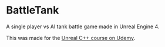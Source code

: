 # BattleTank

A single player vs AI tank battle game made in Unreal Engine 4.

This was made for the [Unreal C++ course on Udemy](https://www.udemy.com/unrealcourse/).